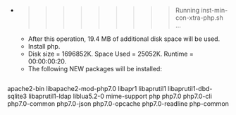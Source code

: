 * >>>>>>>>> Running inst-min-con-xtra-php.sh ...
  * After this operation, 19.4 MB of additional disk space will be used.
  * Install php.
  * Disk size = 1696852K. Space Used = 25052K. Runtime = 00:00:00:20.
  * The following NEW packages will be installed:
  ```bash
apache2-bin libapache2-mod-php7.0 libapr1 libaprutil1 libaprutil1-dbd-sqlite3
libaprutil1-ldap liblua5.2-0 mime-support php php7.0
php7.0-cli php7.0-common php7.0-json php7.0-opcache php7.0-readline
php-common
  ```
